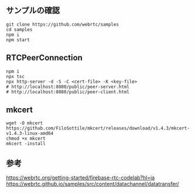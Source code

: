 
## サンプルの確認
```
git clone https://github.com/webrtc/samples
cd samples
npm i 
npm start
```

## RTCPeerConnection
```:Build and Run
npm i
npx tsc
npx http-server -d -S -C <cert-file> -K <key-file>
# http://localhost:8080/public/peer-server.html
# http://localhost:8080/public/peer-client.html
```


## mkcert
```
wget -O mkcert https://github.com/FiloSottile/mkcert/releases/download/v1.4.3/mkcert-v1.4.3-linux-amd64
chmod +x mkcert
mkcert -install
```
参考
---
https://webrtc.org/getting-started/firebase-rtc-codelab?hl=ja
https://webrtc.github.io/samples/src/content/datachannel/datatransfer/
